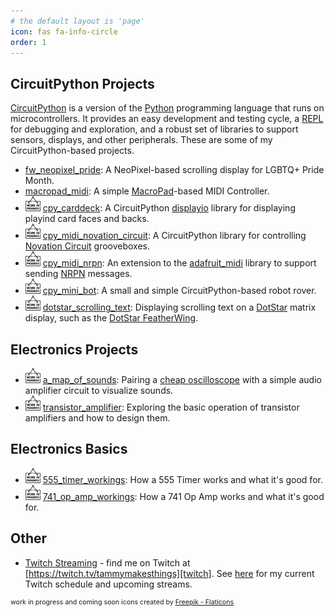 ```yaml
---
# the default layout is 'page'
icon: fas fa-info-circle
order: 1
---
```


## CircuitPython Projects
[CircuitPython][circuitpython] is a version of the [Python][python] programming language that runs on microcontrollers. It provides an easy development and testing cycle, a [REPL][repl] for debugging and exploration, and a robust set of libraries to support sensors, displays, and other peripherals. These are some of my CircuitPython-based projects.

- [fw_neopixel_pride](/projects/fw_neopixel_pride/): A NeoPixel-based scrolling display for LGBTQ+ Pride Month.
- [macropad_midi](/projects/macropad_midi/): A simple [MacroPad][macropad]-based MIDI Controller.
- ![inprogress](/projects/icons/inprogress.png) [cpy_carddeck](/projects/cpy_carddeck/): A CircuitPython [displayio][displayio] library for displaying playind card faces and backs.
- ![inprogress](/projects/icons/inprogress.png) [cpy_midi_novation_circuit](/projects/cpy_midi_novation_circuit/): A CircuitPython library for controlling [Novation Circuit][novationcircuit] grooveboxes.
- ![inprogress](/projects/icons/inprogress.png) [cpy_midi_nrpn](/projects/cpy_midi_nrpn/): An extension to the [adafruit_midi][adafruitmidi] library to support sending [NRPN][nrpn] messages.
- ![inprogress](/projects/icons/inprogress.png) [cpy_mini_bot](/projects/cpy_mini_bot/): A small and simple CircuitPython-based robot rover.
- ![inprogress](/projects/icons/inprogress.png) [dotstar_scrolling_text](/projects/dotstar_scrolling_text/): Displaying scrolling text on a [DotStar][dotstar] matrix display, such as the [DotStar FeatherWing][dotstarfw].

## Electronics Projects

- ![inprogress](/projects/icons/inprogress.png) [a_map_of_sounds](/projects/a_map_of_sounds/): Pairing a [cheap oscilloscope][chineseoscope] with a simple audio amplifier circuit to visualize sounds.
- ![inprogress](/projects/icons/inprogress.png) [transistor_amplifier](/projects/transistor_amplifier/): Exploring the basic operation of transistor amplifiers and how to design them.

## Electronics Basics

- ![inprogress](/projects/icons/inprogress.png) [555_timer_workings](/projects/555_timer_workings/): How a 555 Timer works and what it's good for.
- ![inprogress](/projects/icons/inprogress.png) [741_op_amp_workings](/projects/741_op_amp_workings/): How a 741 Op Amp works and what it's good for.

## Other

- [Twitch Streaming][twitch] - find me on Twitch at [https://twitch.tv/tammymakesthings][twitch]. See [here](/projects/streaming/) for my current Twitch schedule and upcoming streams.

<p style="font-size: 8pt">
work in progress and coming soon icons created by
<a href="https://www.flaticon.com/free-icons/work-in-progress">Freepik - Flaticons</a>
</p>

[adafruitmidi]: https://github.com/adafruit/Adafruit_CircuitPython_MIDI
[chineseoscope]: https://www.amazon.com/dp/B09X385FPV/
[circuitpython]: https://www.circuitpython.org/
[displayio]: https://learn.adafruit.com/circuitpython-display-support-using-displayio/
[dotstar]: https://learn.adafruit.com/adafruit-dotstar-leds/overview
[dotstarfw]: https://www.adafruit.com/product/3449
[iconswip]: https://www.flaticon.com/free-icons/work-in-progress
[macropad]: https://www.adafruit.com/product/5100
[novationcircuit]: https://novationmusic.com/en/circuit
[nrpn]: https://en.wikipedia.org/wiki/NRPN
[python]: https://python.org/
[repl]: https://en.wikipedia.org/wiki/Read%E2%80%93eval%E2%80%93print_loop
[twitch]: https://twitch.tv/tammymakesthings

